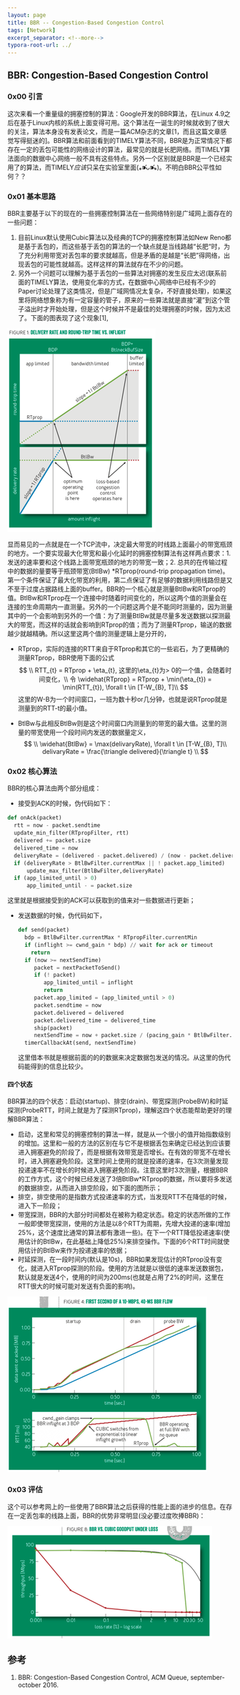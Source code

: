 ```yaml
---
layout: page
title: BBR -- Congestion-Based Congestion Control
tags: [Network]
excerpt_separator: <!--more-->
typora-root-url: ../
---
```


## BBR: Congestion-Based Congestion Control

### 0x00 引言

  这次来看一个重量级的拥塞控制的算法：Google开发的BBR算法，在Linux 4.9之后在基于Linux内核的系统上面变得可用。这个算法在一诞生的时候就收到了很大的关注，算法本身没有发表论文，而是一篇ACM杂志的文章[1，而且这篇文章感觉写得挺迷的]。BBR算法和前面看到的TIMELY算法不同，BBR是为正常情况下都存在一定的丢包可能性的网络设计的算法，最常见的就是长肥网络。而TIMELY算法面向的数据中心网络一般不具有这些特点。另外一个区别就是BBR是一个已经实用了的算法，而TIMELY*应该*只呆在实验室里面(⁎⁍̴̛ᴗ⁍̴̛⁎)。不明白BBR公平性如何？？

### 0x01 基本思路

  BBR主要基于以下的现在的一些拥塞控制算法在一些网络特别是广域网上面存在的一些问题：

1. 目前Linux默认使用Cubic算法以及经典的TCP的拥塞控制算法如New Reno都是基于丢包的，而这些基于丢包的算法的一个缺点就是当线路越“长肥“时，为了充分利用带宽对丢包率的要求就越高，但是矛盾的是越是“长肥”得网络，出现丢包的可能性就越高。这样这样的算法就存在不少的问题。
2. 另外一个问题可以理解为基于丢包的一些算法对拥塞的发生反应太迟(联系前面的TIMELY算法，使用变化率的方式，在数据中心网络中已经有不少的Paper讨论处理了这类情况，但是广域网情况太复杂，不好直接处理)，如果这里将网络想象称为有一定容量的管子，原来的一些算法就是直接“灌”到这个管子溢出时才开始处理，但是这个时候并不是最佳的处理拥塞的时候，因为太迟了。下面的图表现了这个现象[1],

<img src="/assets/img/bbr-buffer.png" alt="bbr-buffer" style="zoom:50%;" />

显而易见的一点就是在一个TCP流中，决定最大带宽的时线路上面最小的带宽瓶颈的地方。一个要实现最大化带宽和最小化延时的拥塞控制算法有这样两点要求：1. 发送的速率要和这个线路上面带宽瓶颈的地方的带宽一致；2. 总共的在传输过程中的数据的量要等于瓶颈带宽(BtlBw) *RTprop(round-trip propagation time)。第一个条件保证了最大化带宽的利用，第二点保证了有足够的数据利用线路但是又不至于过度占据路线上面的buffer。BBR的一个核心就是测量BtlBw和RTprop的值。BtlBw和RTprop在一个连接中时随着时间变化的，所以这两个值的测量会在连接的生命周期内一直测量。另外的一个问题这两个是不能同时测量的，因为测量其中的一个会影响到另外的一个值：为了测量BtlBw就是尽量多发送数据以探测最大的带宽，而这样的话就会影响到RTprop的值；而为了测量RTprop，输送的数据越少就越精确。所以这里这两个值的测量逻辑上是分开的，

* RTprop，实际的连接的RTT来自于RTprop和其它的一些岩石，为了更精确的测量RTprop，BBR使用下面的公式
  $$
  \\ RTT_{t} = RTprop + \eta_{t}, 这里的\eta_{t}为> 0的一个值，会随着时间变化，\\
  令 \widehat{RTprop} = RTprop + \min(\eta_{t}) = \min(RTT_{t}), \forall t \in [T-W_{B}, T]\\
  $$
  这里的W-B为一个时间窗口，一班为数十秒or几分钟，也就是说RTprop就是测量到的RTT-t的最小值。

* BtlBw与此相反BtlBw则是这个时间窗口内测量到的带宽的最大值。这里的测量的带宽使用一个段时间内发送的数据量定义，
  $$
  \\  \widehat{BtlBw} = \max(delivaryRate), \forall t \in [T-W_{B}, T]\\
  delivaryRate = \frac{\triangle delivered}{\triangle t} \\
  $$

### 0x02 核心算法

BBR的核心算法由两个部分组成：

*  接受到ACK的时候，伪代码如下：

  ```python
  def onAck(packet)
    rtt = now - packet.sendtime
    update_min_filter(RTpropFilter, rtt)
    delivered += packet.size
    delivered_time = now
    deliveryRate = (delivered - packet.delivered) / (now - packet.delivered_time) 
    if (deliveryRate > BtlBwFilter.currentMax || ! packet.app_limited)     
        update_max_filter(BtlBwFilter,deliveryRate) 
    if (app_limited_until > 0)
        app_limited_until - = packet.size
  ```

  这里就是根据接受到的ACK可以获取到的值来对一些数据进行更新；

* 发送数据的时候，伪代码如下，

  ```python
  def send(packet)
    bdp = BtlBwFilter.currentMax * RTpropFilter.currentMin 
    if (inflight >= cwnd_gain * bdp) // wait for ack or timeout
      return
    if (now >= nextSendTime)
       packet = nextPacketToSend() 
       if (! packet)
          app_limited_until = inflight
          return 
       packet.app_limited = (app_limited_until > 0) 
       packet.sendtime = now
       packet.delivered = delivered
       packet.delivered_time = delivered_time 
       ship(packet)
       nextSendTime = now + packet.size / (pacing_gain * BtlBwFilter.currentMax)
    timerCallbackAt(send, nextSendTime)
  ```

  这里借本书就是根据前面的的的数据来决定数据包发送的情况。从这里的伪代码能得到的信息比较少。

#### 四个状态

BBR算法的四个状态：启动(startup)、排空(drain)、带宽探测(ProbeBW)和时延探测(ProbeRTT，时间上就是为了探测RTprop)，理解这四个状态能帮助更好的理解BBR算法：

* 启动，这里和常见的拥塞控制的算法一样，就是从一个很小的值开始指数级别的增加。这里和一般的方法的区别在与它不是根据丢包来确定已经达到应该要进入拥塞避免的阶段了，而是根据有效带宽是否增长。在有效的带宽不在增长时，进入拥塞避免阶段。这里时间上使用的就是投递的速率，在3次测量发现投递速率不在增长的时候进入拥塞避免阶段。注意这里时3次测量，根据BBR的工作方式，这个时候已经发送了3倍BtlBw*RTprop的数据，所以要将多发送的数据排空，从而进入排空阶段，如下面的图所示；
* 排空，排空使用的是指数方式投递速率的方式，当发现RTT不在降低的时候，进入下一阶段；
* 带宽探测，BBR的大部分时间都处在被称为稳定状态。稳定的状态所做的工作一般即使带宽探测，使用的方法是以8个RTT为周期，先增大投递的速率(增加25%，这个速度比通常的算法都有激进一些)。在下一个RTT降低投递速率(使用估计的BtlBw，在此基础上降低25%)来排空操作。下面的6个RTT时间就使用估计的BtlBw来作为投递速率的依据；
* 时延探测，在一段时间内(默认是10s)，BBR如果发现估计的RTprop没有变化，就进入RTprop探测的阶段。使用的方法就是以很低的速率发送数据包，默认就是发送4个，使用的时间为200ms(也就是占用了2%的时间，这里在RTT很大的时候可能对发送有负面的影响)。



<img src="/assets/img/bbr-drain.png" alt="bbr-drain" style="zoom: 50%;" />

### 0x03 评估

  这个可以参考网上的一些使用了BBR算法之后获得的性能上面的进步的信息。在存在一定丢包率的线路上面，BBR的优势非常明显(没必要过度吹捧BBR)：

<img src="/assets/img/bbr-perf.png" alt="bbr-perf" style="zoom:50%;" />

## 参考

1. BBR: Congestion-Based Congestion Control, ACM Queue, september-october 2016.
